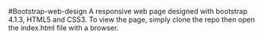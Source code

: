#Bootstrap-web-design
A responsive web page designed with bootstrap 4.1.3, HTML5 and CSS3. 
To view the page, simply clone the repo 
then open the index.html file with a browser.
